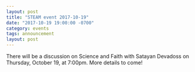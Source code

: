 ```yaml
---
layout: post
title: "STEAM event 2017-10-19"
date: "2017-10-19 19:00:00 -0700"
category: events
tags: announcement
layout: post
---
```


There will be a discussion on Science and Faith with Satayan Devadoss on
Thursday, October 19, at 7:00pm.  More details to come!
